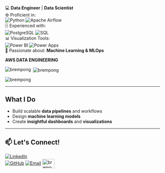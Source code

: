   
💻 **Data Engineer** | **Data Scientist**  
⚙️ Proficient in:  
![Python](https://img.shields.io/badge/Python-3776AB?style=flat-square&logo=python&logoColor=white) ![Apache Airflow](https://img.shields.io/badge/Apache%20Airflow-017CEE?style=flat-square&logo=apache-airflow&logoColor=white)  
🗄️ Experienced with:  
![PostgreSQL](https://img.shields.io/badge/PostgreSQL-336791?style=flat-square&logo=postgresql&logoColor=white) ![SQL](https://img.shields.io/badge/SQL-FFCA28?style=flat-square&logo=sql&logoColor=black)  
📊 Visualization Tools:  
![Power BI](https://img.shields.io/badge/Power%20BI-F2C811?style=flat-square&logo=powerbi&logoColor=black) ![Power Apps](https://img.shields.io/badge/Power%20Apps-742774?style=flat-square&logo=powerapps&logoColor=white)  
🤖 Passionate about: **Machine Learning & MLOps**  

**AWS DATA ENGINEERING**




<p><img align="left" src="https://github-readme-stats.vercel.app/api/top-langs?username=brem-21&show_icons=true&locale=en&layout=compact" alt="brempong" /></p>

<p>&nbsp;<img align="center" src="https://github-readme-stats.vercel.app/api?username=brem-21&show_icons=true&locale=en" alt="brempong" /></p>

<p align="left"> <img src="https://komarev.com/ghpvc/?username=brem-21&label=Profile%20views&color=0e75b6&style=flat" alt="brempong" /> </p>

---

##  What I Do  
- Build scalable **data pipelines** and workflows  
- Design **machine learning models**  
- Create **insightful dashboards** and **visualizations**  

---



## 📫 Let's Connect!  
[![LinkedIn](https://img.shields.io/badge/LinkedIn-Brempong-blue?style=flat-square&logo=linkedin)](https://www.linkedin.com/in/brempong-appiah-dankwah-61619a244/)  
[![GitHub](https://img.shields.io/badge/GitHub-Brempong-black?style=flat-square&logo=github)](https://github.com/brem-21)
[![Email](https://img.shields.io/badge/Email-Gmail-red?style=flat-square&logo=gmail)](mailto:brempong.dankwah@amalitech.com) 
<a href="https://www.hackerrank.com/brempong_dankwah" target="blank"><img align="center" src="https://raw.githubusercontent.com/rahuldkjain/github-profile-readme-generator/master/src/images/icons/Social/hackerrank.svg" alt="brempong_dankwah" height="30" width="40" /></a>

